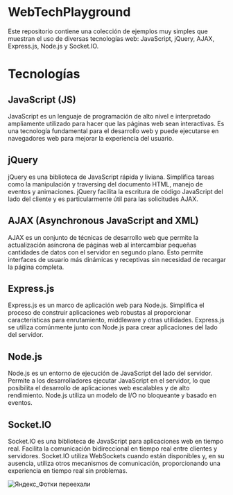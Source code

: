 # WebTechPlayground

Este repositorio contiene una colección de ejemplos muy simples que muestran el uso de diversas tecnologías web: JavaScript, jQuery, AJAX, Express.js, Node.js y Socket.IO. 

# Tecnologías

## JavaScript (JS)
JavaScript es un lenguaje de programación de alto nivel e interpretado ampliamente utilizado para hacer que las páginas web sean interactivas. Es una tecnología fundamental para el desarrollo web y puede ejecutarse en navegadores web para mejorar la experiencia del usuario.

## jQuery
jQuery es una biblioteca de JavaScript rápida y liviana. Simplifica tareas como la manipulación y traversing del documento HTML, manejo de eventos y animaciones. jQuery facilita la escritura de código JavaScript del lado del cliente y es particularmente útil para las solicitudes AJAX.

## AJAX (Asynchronous JavaScript and XML)
AJAX es un conjunto de técnicas de desarrollo web que permite la actualización asíncrona de páginas web al intercambiar pequeñas cantidades de datos con el servidor en segundo plano. Esto permite interfaces de usuario más dinámicas y receptivas sin necesidad de recargar la página completa.

## Express.js
Express.js es un marco de aplicación web para Node.js. Simplifica el proceso de construir aplicaciones web robustas al proporcionar características para enrutamiento, middleware y otras utilidades. Express.js se utiliza comúnmente junto con Node.js para crear aplicaciones del lado del servidor.

## Node.js
Node.js es un entorno de ejecución de JavaScript del lado del servidor. Permite a los desarrolladores ejecutar JavaScript en el servidor, lo que posibilita el desarrollo de aplicaciones web escalables y de alto rendimiento. Node.js utiliza un modelo de I/O no bloqueante y basado en eventos.

## Socket.IO
Socket.IO es una biblioteca de JavaScript para aplicaciones web en tiempo real. Facilita la comunicación bidireccional en tiempo real entre clientes y servidores. Socket.IO utiliza WebSockets cuando están disponibles y, en su ausencia, utiliza otros mecanismos de comunicación, proporcionando una experiencia en tiempo real sin problemas.

![Яндекс_Фотки переехали](https://github.com/martacanirome4/js-practice/assets/50625677/37ead303-ca72-439e-a951-ef019ca5350f)

